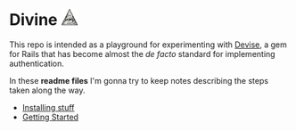 # Divine  <img src="app/assets/images/divine.png" height="30"/>
This repo is intended as a playground for experimenting with [Devise][devise], a gem for Rails that has become almost the *de facto* standard for implementing authentication.

In these **readme files** I'm gonna try to keep notes describing the steps taken along the way.

* [Installing stuff][l1]
* [Getting Started][l2]

<!-- links -->
[devise]: https://github.com/plataformatec/devise
[l1]: README_FILES/installing.md
[l2]: README_FILES/getting_starteding.md
